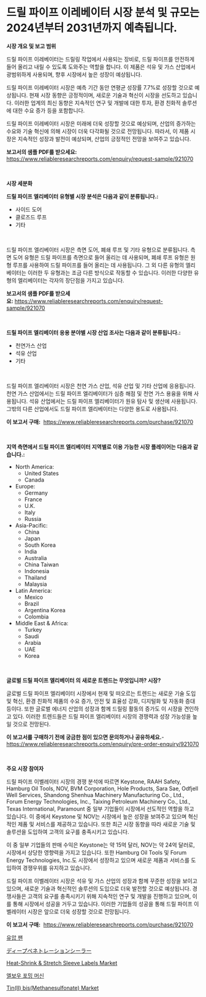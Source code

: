 <p><h1>드릴 파이프 이레베이터 시장 분석 및 규모는 2024년부터 2031년까지 예측됩니다.</h1></p><p><strong>시장 개요 및 보고 범위</strong></p>
<p><p>드릴 파이프 이레베이터는 드릴링 작업에서 사용되는 장비로, 드릴 파이프를 안전하게 들어 올리고 내릴 수 있도록 도와주는 역할을 합니다. 이 제품은 석유 및 가스 산업에서 광범위하게 사용되며, 향후 시장에서 높은 성장이 예상됩니다. </p><p>드릴 파이프 이레베이터 시장은 예측 기간 동안 연평균 성장률 7.7%로 성장할 것으로 예상됩니다. 현재 시장 동향은 긍정적이며, 새로운 기술과 혁신이 시장을 선도하고 있습니다. 이러한 업계의 최신 동향은 지속적인 연구 및 개발에 대한 투자, 환경 친화적 솔루션에 대한 수요 증가 등을 포함합니다. </p><p>드릴 파이프 이레베이터 시장은 미래에 더욱 성장할 것으로 예상되며, 산업의 증가하는 수요와 기술 혁신에 의해 시장이 더욱 다각화될 것으로 전망됩니다. 따라서, 이 제품 시장은 지속적인 성장과 발전이 예상되며, 산업의 긍정적인 전망을 보여주고 있습니다.</p></p>
<p><strong>보고서의 샘플 PDF를 받으세요:</strong> <a href="https://www.reliableresearchreports.com/enquiry/request-sample/921070">https://www.reliableresearchreports.com/enquiry/request-sample/921070</a></p>
<p>&nbsp;</p>
<p><strong>시장 세분화</strong></p>
<p><strong>드릴 파이프 엘리베이터 유형별 시장 분석은 다음과 같이 분류됩니다.:</strong></p>
<p><ul><li>사이드 도어</li><li>클로즈드 루프</li><li>기타</li></ul></p>
<p>&nbsp;</p>
<p><p>드릴 파이프 엘리베이터 시장은 측면 도어, 폐쇄 루프 및 기타 유형으로 분류됩니다. 측면 도어 유형은 드릴 파이프를 측면으로 들어 올리는 데 사용되며, 폐쇄 루프 유형은 원형 루프를 사용하여 드릴 파이프를 들어 올리는 데 사용됩니다. 그 외 다른 유형의 엘리베이터는 이러한 두 유형과는 조금 다른 방식으로 작동할 수 있습니다. 이러한 다양한 유형의 엘리베이터는 각자의 장단점을 가지고 있습니다.</p></p>
<p><strong>보고서의 샘플 PDF를 받으세요:</strong>&nbsp;<a href="https://www.reliableresearchreports.com/enquiry/request-sample/921070">https://www.reliableresearchreports.com/enquiry/request-sample/921070</a></p>
<p>&nbsp;</p>
<p><strong> 드릴 파이프 엘리베이터 응용 분야별 시장 산업 조사는 다음과 같이 분류됩니다.:</strong></p>
<p><ul><li>천연가스 산업</li><li>석유 산업</li><li>기타</li></ul></p>
<p>&nbsp;</p>
<p><p>드릴 파이프 엘리베이터 시장은 천연 가스 산업, 석유 산업 및 기타 산업에 응용됩니다. 천연 가스 산업에서는 드릴 파이프 엘리베이터가 심층 해점 및 천연 가스 용융을 위해 사용됩니다. 석유 산업에서는 드릴 파이프 엘리베이터가 원유 탐사 및 생산에 사용됩니다. 그밖의 다른 산업에서도 드릴 파이프 엘리베이터는 다양한 용도로 사용됩니다.</p></p>
<p><strong>이 보고서 구매:</strong>&nbsp; <a href="https://www.reliableresearchreports.com/purchase/921070">https://www.reliableresearchreports.com/purchase/921070</a></p>
<p>&nbsp;</p>
<p><strong>지역 측면에서 드릴 파이프 엘리베이터 지역별로 이용 가능한 시장 플레이어는 다음과 같습니다.:</strong></p>
<p><ul>
    <li>
        North America:
        <ul>
            <li>United States</li>
            <li>Canada</li>
        </ul>
    </li>
    <li>
        Europe:
        <ul>
            <li>Germany</li>
            <li>France</li>
            <li>U.K.</li>
            <li>Italy</li>
            <li>Russia</li>
        </ul>
    </li>
    <li>
        Asia-Pacific:
        <ul>
            <li>China</li>
            <li>Japan</li>
            <li>South Korea</li>
            <li>India</li>
            <li>Australia</li>
            <li>China Taiwan</li>
            <li>Indonesia</li>
            <li>Thailand</li>
            <li>Malaysia</li>
        </ul>
    </li>
    <li>
        Latin America:
        <ul>
            <li>Mexico</li>
            <li>Brazil</li>
            <li>Argentina Korea</li>
            <li>Colombia</li>
        </ul>
    </li>
    <li>
        Middle East & Africa:
        <ul>
            <li>Turkey</li>
            <li>Saudi</li>
            <li>Arabia</li>
            <li>UAE</li>
            <li>Korea</li>
        </ul>
    </li>
    </ul></p>
<p>&nbsp;</p>
<p><strong>글로벌 드릴 파이프 엘리베이터 의 새로운 트렌드는 무엇입니까? 시장?</strong></p>
<p><p>글로벌 드릴 파이프 엘리베이터 시장에서 현재 및 떠오르는 트렌드는 새로운 기술 도입 및 혁신, 환경 친화적 제품의 수요 증가, 안전 및 효율성 강화, 디지털화 및 자동화 증대 등이다. 또한 글로벌 에너지 산업의 성장과 함께 드릴링 활동의 증가도 이 시장을 견인하고 있다. 이러한 트렌드들은 드릴 파이프 엘리베이터 시장의 경쟁력과 성장 가능성을 높일 것으로 전망된다.</p></p>
<p><strong>이 보고서를 구매하기 전에 궁금한 점이 있으면 문의하거나 공유하세요.</strong>- <a href="https://www.reliableresearchreports.com/enquiry/pre-order-enquiry/921070">https://www.reliableresearchreports.com/enquiry/pre-order-enquiry/921070</a></p>
<p>&nbsp;</p>
<p><strong>주요 시장 참여자</strong></p>
<p><p>드릴 파이프 이벨레이터 시장의 경쟁 분석에 따르면 Keystone, RAAH Safety, Hamburg Oil Tools, NOV, BVM Corporation, Hole Products, Sara Sae, Odfjell Well Services, Shandong Shenhua Machinery Manufacturing Co., Ltd., Forum Energy Technologies, Inc., Taixing Petroleum Machinery Co., Ltd., Texas International, Paramount 중 일부 기업들이 시장에서 선도적인 역할을 하고 있습니다. 이 중에서 Keystone 및 NOV는 시장에서 높은 성장을 보여주고 있으며 혁신적인 제품 및 서비스를 제공하고 있습니다. 또한 최근 시장 동향을 따라 새로운 기술 및 솔루션을 도입하여 고객의 요구를 충족시키고 있습니다.</p><p>이 중 일부 기업들의 판매 수익은 Keystone는 약 15억 달러, NOV는 약 24억 달러로, 시장에서 상당한 영향력을 가지고 있습니다. 또한 Hamburg Oil Tools 및 Forum Energy Technologies, Inc.도 시장에서 성장하고 있으며 새로운 제품과 서비스를 도입하여 경쟁우위를 유지하고 있습니다.</p><p>드릴 파이프 이벨레이터 시장은 석유 및 가스 산업의 성장과 함께 꾸준한 성장을 보이고 있으며, 새로운 기술과 혁신적인 솔루션의 도입으로 더욱 발전할 것으로 예상됩니다. 경쟁사들은 고객의 요구를 충족시키기 위해 지속적인 연구 및 개발을 진행하고 있으며, 이를 통해 시장에서 성공을 거두고 있습니다. 이러한 기업들의 성공을 통해 드릴 파이프 이벨레이터 시장은 앞으로 더욱 성장할 것으로 전망됩니다.</p></p>
<p><strong>이 보고서 구매:</strong>&nbsp;&nbsp;<a href="https://www.reliableresearchreports.com/purchase/921070">https://www.reliableresearchreports.com/purchase/921070</a></p>
<p><p><a href="https://github.com/sougarounis/Market-Research-Report-List-2/blob/main/9939023181982.md">유압 팬</a></p><p><a href="https://github.com/antony131rp/Market-Research-Report-List-2/blob/main/8320311181989.md">ディープペネトレーションシーラー</a></p><p><a href="https://issuu.com/reportprime-2/docs/heat-shrink-stretch-sleeve-labels-market-size-2030">Heat-Shrink & Stretch Sleeve Labels Market</a></p><p><a href="https://github.com/laholand/Market-Research-Report-List-2/blob/main/6276090181981.md">엘보우 포밍 머신</a></p><p><a href="https://issuu.com/reportprime-2/docs/tinii-bismethanesulfonate-market-size-2030.pptx">Tin(II) bis(Methanesulfonate) Market</a></p></p>
